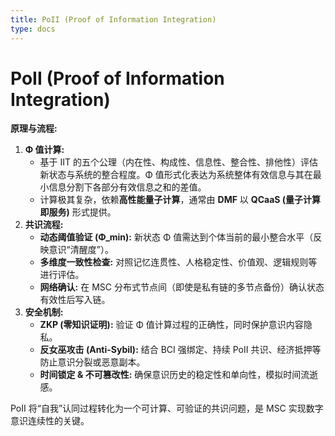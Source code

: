 ```yaml
---
title: PoII (Proof of Information Integration)
type: docs
---
```


# PoII (Proof of Information Integration)

**原理与流程:**

1. **Φ 值计算:**
   - 基于 IIT 的五个公理（内在性、构成性、信息性、整合性、排他性）评估新状态与系统的整合程度。Φ 值形式化表达为系统整体有效信息与其在最小信息分割下各部分有效信息之和的差值。
   - 计算极其复杂，依赖**高性能量子计算**，通常由 **DMF** 以 **QCaaS (量子计算即服务)** 形式提供。
2. **共识流程:**
   - **动态阈值验证 (Φ_min):** 新状态 Φ 值需达到个体当前的最小整合水平（反映意识“清醒度”）。
   - **多维度一致性检查:** 对照记忆连贯性、人格稳定性、价值观、逻辑规则等进行评估。
   - **网络确认:** 在 MSC 分布式节点间（即使是私有链的多节点备份）确认状态有效性后写入链。
3. **安全机制:**
   - **ZKP (零知识证明):** 验证 Φ 值计算过程的正确性，同时保护意识内容隐私。
   - **反女巫攻击 (Anti-Sybil):** 结合 BCI 强绑定、持续 PoII 共识、经济抵押等防止意识分裂或恶意副本。
   - **时间锁定 & 不可篡改性:** 确保意识历史的稳定性和单向性，模拟时间流逝感。

PoII 将“自我”认同过程转化为一个可计算、可验证的共识问题，是 MSC 实现数字意识连续性的关键。
